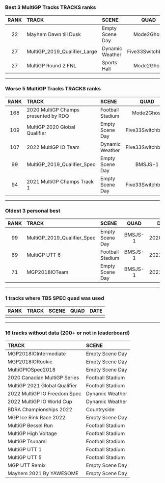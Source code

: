 ### Best 3 MultiGP Tracks TRACKS ranks
|RANK|TRACK|SCENE|QUAD|DATE|
|:---:|:---|:---|:---:|:---:|
|22|Mayhem Dawn till Dusk|Empty Scene Day|Mode2Ghost|2021/05/01|
|27|MultiGP_2019_Qualifier_Large|Dynamic Weather|Five33Switchback|2022/01/14|
|27|MultiGP Round 2 FNL|Sports Hall|Mode2Ghost|2021/05/27|
---
### Worse 5 MultiGP Tracks TRACKS ranks
|RANK|TRACK|SCENE|QUAD|DATE|
|:---:|:---|:---|:---:|:---:|
|168|2020 MultiGP Champs presented by RDQ|Football Stadium|Mode2Ghost|2021/06/23|
|109|MultiGP 2020 Global Qualifier|Empty Scene Day|Five33Switchback|2021/03/09|
|107|2022 MultiGP IO Team|Dynamic Weather|Five33Switchback|2022/05/30|
|99|MultiGP_2019_Qualifier_Spec|Empty Scene Day|BMSJS-1|2020/12/30|
|94|2021 MultiGP Champs Track 1|Empty Scene Day|Five33Switchback|2021/10/26|
---
### Oldest 3 personal best
|RANK|TRACK|SCENE|QUAD|DATE|
|:---:|:---|:---|:---:|:---:|
|99|MultiGP_2019_Qualifier_Spec|Empty Scene Day|BMSJS-1|2020/12/30|
|69|MultiGP UTT 6|Football Stadium|BMSJS-1|2021/01/18|
|71|MGP2018IOTeam|Empty Scene Day|BMSJS-1|2021/02/03|
---
### 1 tracks where TBS SPEC quad was used
|RANK|TRACK|SCENE|QUAD|DATE|
|:---:|:---|:---|:---:|:---:|
||||||
---
### 16 tracks without data (200+ or not in leaderboard)
|TRACK|SCENE|
|:---|:---|
|MGP2018IOIntermediate|Empty Scene Day|
|MGP2018IORookie|Empty Scene Day|
|MultiGPIOSpec2018|Empty Scene Day|
|2020 Canadian MultiGP Series|Football Stadium|
|MultiGP 2021 Global Qualifier|Football Stadium|
|2022 MultiGP IO Freedom Spec|Dynamic Weather|
|2022 MultiGP IO World Cup|Dynamic Weather|
|BDRA Championships 2022|Countryside|
|MGP Ice Rink Race 2022|Empty Scene Day|
|MultiGP Bessel Run|Football Stadium|
|MultiGP High Voltage|Football Stadium|
|MultiGP Tsunami|Football Stadium|
|MultiGP UTT 1|Football Stadium|
|MultiGP UTT 5|Football Stadium|
|MGP UTT Remix|Empty Scene Day|
|Mayhem 2021 By YAWESOME|Empty Scene Day|
